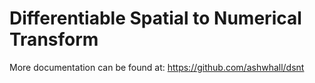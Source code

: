 # Differentiable Spatial to Numerical Transform

More documentation can be found at: https://github.com/ashwhall/dsnt